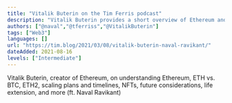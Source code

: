 ```yaml
---
title: "Vitalik Buterin on the Tim Ferris podcast"
description: "Vitalik Buterin provides a short overview of Ethereum and how it compares to Bitcoin and other platforms."
authors: ["@naval","@tferriss","@VitalikButerin"]
tags: ["Web3"]
languages: []
url: "https://tim.blog/2021/03/08/vitalik-buterin-naval-ravikant/"
dateAdded: 2021-08-16
levels: ["Intermediate"]
---
```


Vitalik Buterin, creator of Ethereum, on understanding Ethereum, ETH vs. BTC, ETH2, scaling plans and timelines, NFTs, future considerations, life extension, and more (ft. Naval Ravikant)